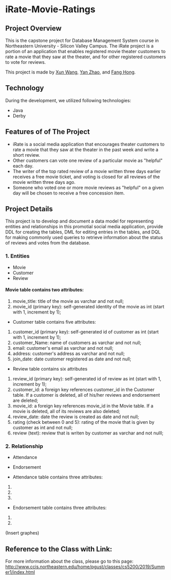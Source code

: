# iRate-Movie-Ratings
## Project Overview
This is the capstone project for Database Management System course in Northeastern University - Silicon Valley Campus. The iRate project is a portion of an application that enables registered movie theater customers to rate a movie that they saw at the theater, and for other registered customers to vote for reviews.


This project is made by [Xun Wang](https://xw321.github.io/), [Yan Zhao](https://yzhao430.github.io/), and [Fang Hong](https://sososummer88.github.io/).

## Technology
During the development, we utilized following technologies:
* Java
* Derby

## Features of of The Project
* iRate is a social media application that encourages theater customers to rate a movie that they saw at the theater in the past week and write a short review.
* Other customers can vote one review of a particular movie as "helpful" each day.
* The writer of the top rated review of a movie written three days earlier receives a free movie ticket, and voting is closed for all reviews of the movie written three days ago. 
* Someone who voted one or more movie reviews as "helpful" on a given day will be chosen to receive a free concession item. 

## Project Details
This project is to develop and document a data model for representing entities and relationships in this promotial social media application, provide DDL for creating the tables, DML for editing entries in the tables, and DQL for making commonly used queries to retrieve information about the status of reviews and votes from the database. 
### 1. Entities
* Movie
* Customer
* Review

#### Movie table contains two attributes:
1) movie_title: title of the movie as varchar and not null;
2) movie_id (primary key): self-generated identity of the movie as int (start with 1, increment by 1);

* Customer table contains five attributes:
1) customer_id (primary key): self-generated id of customer as int (start with 1, increment by 1);
2) customer_Name: name of customers as varchar and not null;
3) email: customer's email as varchar and not null;
4) address: customer's address as varchar and not null;
5) join_date: date customer registered as date and not null;

* Review table contains six attributes
1) review_id (primary key): self-generated id of review as int (start with 1, increment by 1);
2) customer_id: a foreign key references customer_id in the Customer table. If a customer is deleted, all of his/her reviews and endorsement are deleted;
3) movie_id: a foreign key references movie_id in the Movie table. If a movie is deleted, all of its reviews are also deleted;
4) review_date: date the review is created as date and not null;
5) rating (check between 0 and 5): rating of the movie that is given by customer as int and not null;
6) review (text): review that is writen by customer as varchar and not nulll;


### 2. Relationship
* Attendance
* Endorsement

* Attendance table contains three attributes:
1)
2)
3)

* Endorsement table contains three attributes:
1)
2)

(Insert graphes)

## Reference to the Class with Link:
For more information about the class, please go to this page:
http://www.ccis.northeastern.edu/home/pgust/classes/cs5200/2019/Summer1/index.html
